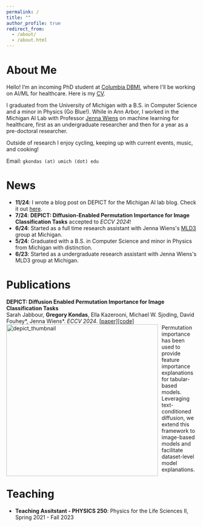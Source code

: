 ```yaml
---
permalink: /
title: ""
author_profile: true
redirect_from: 
  - /about/
  - /about.html
---
```


About Me
===

Hello! I’m an incoming PhD student at [Columbia DBMI](https://www.dbmi.columbia.edu/), where I'll be working on AI/ML for healthcare. Here is my [CV](https://gkondas.github.io/files/gregCV.pdf).

I graduated from the University of Michigan with a B.S. in Computer Science and a minor in Physics (Go Blue!). While in Ann Arbor, I worked in the Michigan AI Lab with Professor [Jenna Wiens](https://websites.umich.edu/~wiensj/) on machine learning for healthcare, first as an undergraduate researcher and then for a year as a pre-doctoral researcher.

Outside of research I enjoy cycling, keeping up with current events, music, and cooking!

Email: `gkondas (at) umich (dot) edu`

News
===
- **11/24**: I wrote a blog post on DEPICT for the Michigan AI lab blog. Check it out [here](https://ai.engin.umich.edu/2024/11/01/understanding-image-classifiers-at-the-dataset-level-with-diffusion-models/).
- **7/24**: **DEPICT: Diffusion-Enabled Permutation Importance for Image Classification Tasks** accepted to *ECCV 2024*!
- **6/24**: Started as a full time research assistant with Jenna Wiens's [MLD3](https://wiens-group.engin.umich.edu/) group at Michigan.
- **5/24**: Graduated with a B.S. in Computer Science and minor in Physics from Michigan with distinction.
- **6/23**: Started as a undergraduate research assistant with Jenna Wiens's MLD3 group at Michigan.

Publications
===

**DEPICT: Diffusion Enabled Permutation Importance for Image Classification Tasks**  
Sarah Jabbour, **Gregory Kondas**, Ella Kazerooni, Michael W. Sjoding, David Fouhey\*, Jenna Wiens\*. *ECCV 2024*. [\[paper\]](https://arxiv.org/abs/2407.14509)[\[code\]](https://github.com/MLD3/DEPICT)  
<img src="images/depict_thumbnail.png" alt="depict_thumbnail" width="400" style="float: left; margin-right: 10px;">
Permutation importance has been used to provide feature importance explanations for tabular-based models. Leveraging text-conditioned diffusion, we extend this framework to image-based models and facilitate dataset-level model explanations. 

Teaching
===
- **Teaching Assitstant - PHYSICS 250**: Physics for the Life Sciences II, Spring 2021 - Fall 2023

<script type="text/javascript" src="//rf.revolvermaps.com/0/0/8.js?i=5w19m8vhder&amp;m=0&amp;c=ff0000&amp;cr1=54ff00&amp;f=arial&amp;l=33" async="async"></script>